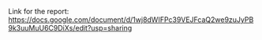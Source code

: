 Link for the report:  https://docs.google.com/document/d/1wj8dWIFPc39VEJFcaQ2we9zuJyPB9k3uuMuU6C9DiXs/edit?usp=sharing
